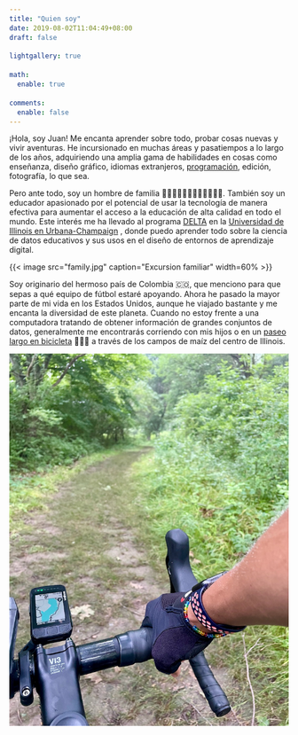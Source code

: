 ```yaml
---
title: "Quien soy"
date: 2019-08-02T11:04:49+08:00
draft: false

lightgallery: true

math:
  enable: true

comments:
  enable: false
---
```


<!-- {{< image src="beach.jpg" caption="Sunset in Haifa" width=60% >}} -->

¡Hola, soy Juan! Me encanta aprender sobre todo, probar cosas nuevas y vivir aventuras. He incursionado en muchas áreas y pasatiempos a lo largo de los años, adquiriendo una amplia gama de habilidades en cosas como enseñanza, diseño gráfico, idiomas extranjeros, [programación](https://github.com/juandpinto), edición, fotografía, lo que sea.

Pero ante todo, soy un hombre de familia 👨🏽👩🏼👦🏻👧🏻👶🏻🐱🐱. También soy un educador apasionado por el potencial de usar la tecnología de manera efectiva para aumentar el acceso a la educación de alta calidad en todo el mundo. Este interés me ha llevado al programa [DELTA](https://education.illinois.edu/ci/programs-degrees/delta) en la [Universidad de Illinois en Urbana-Champaign](https://illinois.edu) , donde puedo aprender todo sobre la ciencia de datos educativos y sus usos en el diseño de entornos de aprendizaje digital.

{{< image src="family.jpg" caption="Excursion familiar" width=60% >}}

Soy originario del hermoso país de Colombia 🇨🇴, que menciono para que sepas a qué equipo de fútbol estaré apoyando. Ahora he pasado la mayor parte de mi vida en los Estados Unidos, aunque he viajado bastante y me encanta la diversidad de este planeta. Cuando no estoy frente a una computadora tratando de obtener información de grandes conjuntos de datos, generalmente me encontrarás corriendo con mis hijos o en un [paseo largo en bicicleta](https://www.strava.com/athletes/2609385) 🚴🏽‍♂️ a través de los campos de maíz del centro de Illinois.

![](bike.jpg "¡Amo mi bicicleta de grava!")
